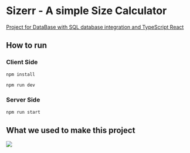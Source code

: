 # Sizerr - A simple Size Calculator

[Project for DataBase with SQL database integration and TypeScript React
](https://github.com/OlivierKobialka/Sizerr/blob/master/Description%20of%20Assumptions)

## How to run

### Client Side

```bash
npm install

npm run dev
```

### Server Side

```bash
npm run start
```

## What we used to make this project

<p align="left">
  <a href="https://github.com/OlivierKobialka/Sizerr">
    <img src="https://skillicons.dev/icons?i=git,express,js,ts,react,solidity,nodejs,materialui,tailwind,vercel,mysql,postman&perline=6" />
  </a>
</p>
